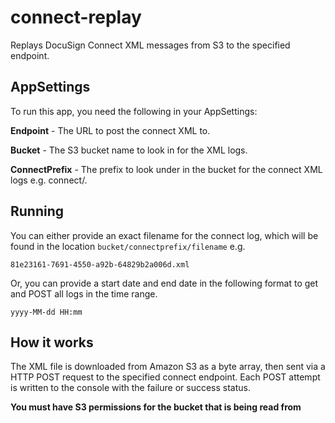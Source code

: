 connect-replay
==============

Replays DocuSign Connect XML messages from S3 to the specified endpoint.

## AppSettings
To run this app, you need the following in your AppSettings:

**Endpoint** - The URL to post the connect XML to.

**Bucket** - The S3 bucket name to look in for the XML logs.

**ConnectPrefix** - The prefix to look under in the bucket for the connect XML logs e.g. connect/.

## Running
You can either provide an exact filename for the connect log, which will be found in the location `bucket/connectprefix/filename` e.g.

```
81e23161-7691-4550-a92b-64829b2a006d.xml
```

Or, you can provide a start date and end date in the following format to get and POST all logs in the time range.

```
yyyy-MM-dd HH:mm
```

## How it works
The XML file is downloaded from Amazon S3 as a byte array, then sent via a HTTP POST request to the specified connect endpoint. Each POST attempt is written to the console with the failure or success status.

**You must have S3 permissions for the bucket that is being read from**